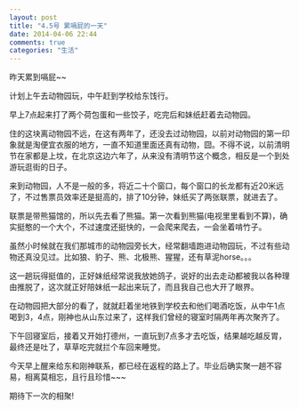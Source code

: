 ```yaml
---
layout: post
title: "4.5号 累嗝屁的一天"
date: 2014-04-06 22:44
comments: true
categories: "生活"
---
```


<!-- more -->

昨天累到嗝屁~~

计划上午去动物园玩，中午赶到学校给东饯行。

早上7点起来打了两个荷包蛋和一些饺子，吃完后和妹纸赶着去动物园。

住的这块离动物园不远，在这有两年了，还没去过动物园，以前对动物园的第一印象就是淘便宜衣服的地方，一直不知道里面还真有动物，囧。不得不说，以前清明节在家都是上坟，在北京这边六年了，从来没有清明节这个概念，相反是一个到处游玩逛街的日子。

来到动物园，人不是一般的多，将近二十个窗口，每个窗口的长龙都有近20米远了，不过售票员效率还是挺高的，排了10分钟，妹纸买了两张联票，就进去了。

联票是带熊猫馆的，所以先去看了熊猫。第一次看到熊猫(电视里里看到不算)，确实挺憨的一个大个，不过速度还挺快的，一会爬来爬去，一会坐着啃竹子。

虽然小时候就在我们那城市的动物园旁长大，经常翻墙跑进动物园玩，不过有些动物还真没见过。比如狼、豹子、熊、北极熊、猩猩，还有草泥horse。。。

这一趟玩得挺值的，正好妹纸经常说我放她鸽子，说好的出去走动都被我以各种理由推脱了，这次就正好陪妹纸一起出来玩了，而且我自己也大开了眼界。

在动物园把大部分的看了，就就赶着坐地铁到学校去和他们喝酒吃饭，从中午1点喝到3，4点，刚神也从山东过来了，这样我们曾经的寝室时隔两年再次聚齐了。

下午回寝室后，接着又开始打德州，一直玩到7点多才去吃饭，结果越吃越反胃，最终还是吐了，草草吃完就拦个车回来睡觉。

今天早上醒来给东和刚神联系，都已经在返程的路上了。毕业后确实聚一趟不容易，相离莫相忘，且行且珍惜~~~

期待下一次的相聚!
